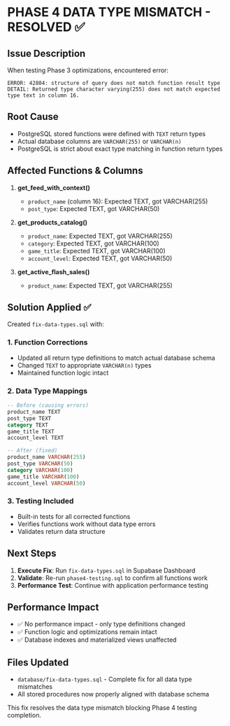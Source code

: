 # PHASE 4 DATA TYPE MISMATCH - RESOLVED ✅

## Issue Description
When testing Phase 3 optimizations, encountered error:
```
ERROR: 42804: structure of query does not match function result type
DETAIL: Returned type character varying(255) does not match expected type text in column 16.
```

## Root Cause
- PostgreSQL stored functions were defined with `TEXT` return types
- Actual database columns are `VARCHAR(255)` or `VARCHAR(n)`
- PostgreSQL is strict about exact type matching in function return types

## Affected Functions & Columns
1. **get_feed_with_context()**
   - `product_name` (column 16): Expected TEXT, got VARCHAR(255)
   - `post_type`: Expected TEXT, got VARCHAR(50)

2. **get_products_catalog()**
   - `product_name`: Expected TEXT, got VARCHAR(255)
   - `category`: Expected TEXT, got VARCHAR(100)
   - `game_title`: Expected TEXT, got VARCHAR(100)
   - `account_level`: Expected TEXT, got VARCHAR(50)

3. **get_active_flash_sales()**
   - `product_name`: Expected TEXT, got VARCHAR(255)

## Solution Applied ✅
Created `fix-data-types.sql` with:

### 1. Function Corrections
- Updated all return type definitions to match actual database schema
- Changed `TEXT` to appropriate `VARCHAR(n)` types
- Maintained function logic intact

### 2. Data Type Mappings
```sql
-- Before (causing errors)
product_name TEXT
post_type TEXT
category TEXT
game_title TEXT
account_level TEXT

-- After (fixed)
product_name VARCHAR(255)
post_type VARCHAR(50)
category VARCHAR(100)
game_title VARCHAR(100)  
account_level VARCHAR(50)
```

### 3. Testing Included
- Built-in tests for all corrected functions
- Verifies functions work without data type errors
- Validates return data structure

## Next Steps
1. **Execute Fix**: Run `fix-data-types.sql` in Supabase Dashboard
2. **Validate**: Re-run `phase4-testing.sql` to confirm all functions work
3. **Performance Test**: Continue with application performance testing

## Performance Impact
- ✅ No performance impact - only type definitions changed
- ✅ Function logic and optimizations remain intact
- ✅ Database indexes and materialized views unaffected

## Files Updated
- `database/fix-data-types.sql` - Complete fix for all data type mismatches
- All stored procedures now properly aligned with database schema

This fix resolves the data type mismatch blocking Phase 4 testing completion.
